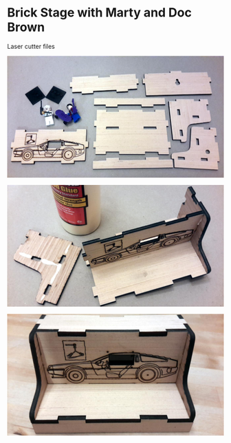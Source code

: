 
#  Brick Stage with Marty and Doc Brown

Laser cutter files

![Image](../Pictures/20190401_221834.jpg)

![Image](../Pictures/20190401_223734.jpg)

![Image](../Pictures/20190403_222717.jpg)
